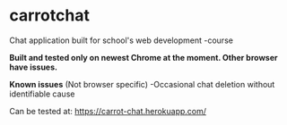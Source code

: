 # carrotchat
Chat application built for school's web development -course

**Built and tested only on newest Chrome at the moment. Other browser have issues.**

**Known issues** (Not browser specific)
-Occasional chat deletion without identifiable cause

Can be tested at: https://carrot-chat.herokuapp.com/
